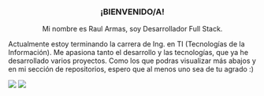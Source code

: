 <h3 align="center">¡BIENVENIDO/A!</h3>

<p align="center">Mi nombre es Raul Armas, soy Desarrollador Full Stack.</p>

<p>Actualmente estoy terminando la carrera de Ing. en TI (Tecnologías de la Información). Me apasiona tanto el desarrollo y las tecnologías, que ya he desarrollado varios proyectos. Como los que podras visualizar más abajos y en mi sección de repositorios, espero que al menos uno sea de tu agrado :)</p>
<div>
  <img src="https://github-readme-stats.vercel.app/api?username=raul4rmas&show_icons=true&theme=tokyonight" /> 
  <img src="https://github-readme-stats.vercel.app/api/top-langs/?username=raul4rmas&layout=compact&show_icons=true&theme=tokyonight" />
</div>
